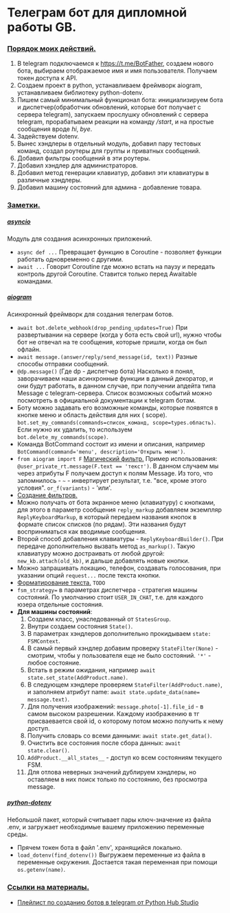 # Телеграм бот для дипломной работы GB.

### <u>Порядок моих действий.</u>

1) В telegram подключаемся к https://t.me/BotFather, создаем нового бота, выбираем отображаемое имя и имя пользователя.
   Получаем токен доступа к API.
2) Создаем проект в python, устанавливаем фреймворк aiogram, устанавливаем библиотеку python-dotenv.
3) Пишем самый минимальный функционал бота: инициализируем бота и диспетчер(обработчик обновлений, которые бот получает
   с сервера telegram), запускаем прослушку обновлений с сервера telegram,
   прорабатываем реакции на команду */start*, и на простые сообщения вроде *hi*, *bye*.
4) Задействуем dotenv.
5) Вынес хэндлеры в отдельный модуль, добавил пару тестовых команд, создал роутеры для группы и приватных сообщений.
6) Добавил фильтры сообщений в эти роутеры.
7) Добавил хэндлер для администраторов.
8) Добавил метод генерации клавиатур, добавил эти клавиатуры в различные хэндлеры.
9) Добавил машину состояний для админа - добавление товара.

### <u>Заметки.</u>

##### [asyncio](https://docs.python.org/3/library/asyncio.html)

Модуль для создания асинхронных приложений.

* ```async def ...``` Превращает функцию в Coroutine - позволяет функции работать одновременно с другими.
* ```await ...``` Говорит Coroutine где можно встать на паузу и передать контроль другой Coroutine. Ставится только
  перед Awaitable командами.

##### [aiogram](https://docs.aiogram.dev/en/latest/)

Асинхронный фреймворк для создания телеграм ботов.

* ```await bot.delete_webhook(drop_pending_updates=True)``` При развертывании на сервере (когда у бота есть свой url),
  нужно чтобы бот не отвечал на те сообщения, которые пришли, когда он был офлайн.
* ```await message.(answer/reply/send_message(id, text))``` Разные способы отправки сообщений.
* ```@dp.message()``` (Где dp - диспетчер бота) Насколько я понял, заворачиваем наши асинхронные функции в данный
  декоратор, и они будут работать, в данном случае, при получении апдейта типа Message с telegram-сервера. Список
  возможных событий можно посмотреть в официальной документации к telegram ботам.
* Боту можно задавать его возможные команды, которые появятся в кнопке меню и область действия для них (
  scope). ```bot.set_my_commands(commands=список_команд, scope=types.область)```. Если нужно их удалить, то
  используем ```bot.delete_my_commands(scope)```.
* Команда BotCommand состоит из имени и описания, например ```BotCommand(command='menu', description='Открыть меню')```.
* ```from aiogram import F``` [Магический фильтр.](https://docs.aiogram.dev/en/latest/dispatcher/filters/magic_filters.html)
  Пример
  использования: ```@user_private_rt.message(F.text == 'текст')```. В данном случаем мы через атрибуты F получаем доступ
  к полям Message. Из того, что запомнилось - ```~``` - инвертирует результат, т.е. "все, кроме этого
  условия". ```or_f(variants)``` - 'или'.
* [Создание фильтров.](https://docs.aiogram.dev/en/latest/dispatcher/filters/index.html)
* Можно получать от бота экранное меню (клавиатуру) с кнопками, для этого в параметр сообщения ```reply_markup```
  добавляем экземпляр ```ReplyKeyboardMarkup```, в который передаем названия кнопок в формате список списков (по рядам).
  Эти названия будут восприниматься как вводимые сообщения.
* Второй способ добавления клавиатуры - ```ReplyKeyboardBuilder()```. При передаче дополнительно вызвать
  метод ```as_markup()```. Такую клавиатуру можно достраивать от любой другой: ```new_kb.attach(old_kb)```, и дальше
  добавлять новые кнопки.
* Можно запрашивать локацию, телефон, создавать голосования, при указании опций ```request...``` после текста кнопки.
* [Форматирование текста.](https://docs.aiogram.dev/en/latest/utils/formatting.html) ```TODO```
* ```fsm_strategy=``` в параметрах диспетчера - стратегия машины состояний. По умолчанию стоит ```USER_IN_CHAT```, т.е.
  для каждого юзера отдельные состояния.
* **Для машины состояний**:
    1) Создаем класс, унаследованный от ```StatesGroup```.
    2) Внутри создаем состояния ```State()```.
    3) В параметрах хэндлеров дополнительно прокидываем ```state: FSMContext```.
    4) В самый первый хэндлер добавим проверку ```StateFilter(None)``` - смотрим, чтобы у пользователя еще не было
       состояний. ```'*'``` - любое состояние.
    5) Встать в режим ожидания, например ```await state.set_state(AddProduct.name)```.
    6) В следующем хэндлере проверяем ```StateFilter(AddProduct.name)```, и заполняем атрибут
       name: ```await state.update_data(name= message.text)```.
    7) Для получения изображений: ```message.photo[-1].file_id``` - в самом высоком разрешении. Каждому изображению в тг
       присваевается свой id, о которому потом можно получить к нему доступ.
    8) Получить словарь со всеми данными: ```await state.get_data()```.
    9) Очистить все состояния после сбора данных: ```await state.clear()```.
    10) ```AddProduct.__all_states__``` - доступ ко всем состояниям текущего FSM.
    11) Для отлова неверных значений дублируем хэндлеры, но оставляем в них поиск только по состоянию, без просмотра message.

##### [python-dotenv](https://github.com/theskumar/python-dotenv)

Небольшой пакет, который считывает пары ключ-значение из файла .env, и загружает необходимые вашему
приложению переменные среды.

* Прячем токен бота в файл '.env', хранящийся локально.
* ```load_dotenv(find_dotenv())``` Выгружаем переменные из файла в переменные окружения. Достается такая переменная при
  помощи ```os.getenv(name)```.

### <u>Ссылки на материалы.</u>

* [Плейлист по созданию ботов в telegram от Python Hub Studio](https://www.youtube.com/playlist?list=PLNi5HdK6QEmWLtb8gh8pwcFUJCAabqZh_)